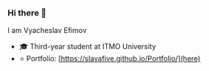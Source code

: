 ### Hi there 👋

I am Vyacheslav Efimov

* 🎓 Third-year student at ITMO University
* ⭐️ Portfolio: [https://slavafive.github.io/Portfolio/](here)

